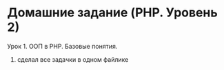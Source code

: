 # Домашние задание (PHP. Уровень 2)

Урок 1. ООП в PHP. Базовые понятия.

1. сделал все задачки в одном файлике